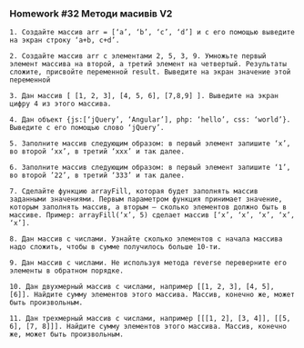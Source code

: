 ### Homework #32 Методи масивів V2

    1. Создайте массив arr = [‘a’, ‘b’, ‘c’, ‘d’] и с его помощью выведите на экран строку ‘a+b, c+d’.

    2. Создайте массив arr с элементами 2, 5, 3, 9. Умножьте первый элемент массива на второй, а третий элемент на четвертый. Результаты сложите, присвойте переменной result. Выведите на экран значение этой переменной

    3. Дан массив [ [1, 2, 3], [4, 5, 6], [7,8,9] ]. Выведите на экран цифру 4 из этого массива.

    4. Дан объект {js:[‘jQuery’, ‘Angular’], php: ‘hello’, css: ‘world’}. Выведите с его помощью слово ‘jQuery’.

    5. Заполните массив следующим образом: в первый элемент запишите ‘x’, во второй ‘xx’, в третий ‘xxx’ и так далее.

    6. Заполните массив следующим образом: в первый элемент запишите ‘1’, во второй ’22’, в третий ‘333’ и так далее.

    7. Сделайте функцию arrayFill, которая будет заполнять массив заданными значениями. Первым параметром функция принимает значение, которым заполнять массив, а вторым — сколько элементов должно быть в массиве. Пример: arrayFill(‘x’, 5) сделает массив [‘x’, ‘x’, ‘x’, ‘x’, ‘x’].

    8. Дан массив с числами. Узнайте сколько элементов с начала массива надо сложить, чтобы в сумме получилось больше 10-ти.

    9. Дан массив с числами. Не используя метода reverse переверните его элементы в обратном порядке.

    10. Дан двухмерный массив с числами, например [[1, 2, 3], [4, 5], [6]]. Найдите сумму элементов этого массива. Массив, конечно же, может быть произвольным.

    11. Дан трехмерный массив с числами, например [[[1, 2], [3, 4]], [[5, 6], [7, 8]]]. Найдите сумму элементов этого массива. Массив, конечно же, может быть произвольным.